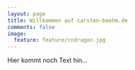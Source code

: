 ```yaml
---
layout: page
title: Willkommen auf carsten-boehm.de
comments: false
image:
  feature: feature/cndragon.jpg
---
```


Hier kommt noch Text hin...
